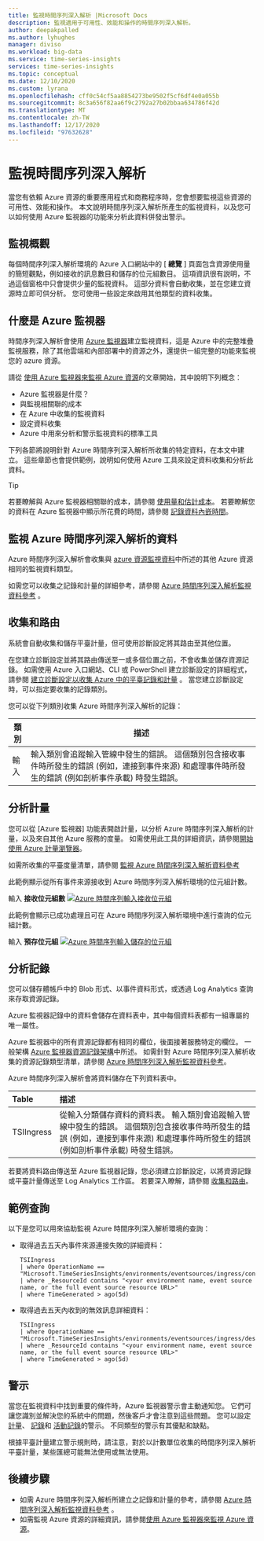 ```yaml
---
title: 監視時間序列深入解析 |Microsoft Docs
description: 監視適用于可用性、效能和操作的時間序列深入解析。
author: deepakpalled
ms.author: lyhughes
manager: diviso
ms.workload: big-data
ms.service: time-series-insights
services: time-series-insights
ms.topic: conceptual
ms.date: 12/10/2020
ms.custom: lyrana
ms.openlocfilehash: cff0c54cf5aa8854273be9502f5cf6df4e0a055b
ms.sourcegitcommit: 8c3a656f82aa6f9c2792a27b02bbaa634786f42d
ms.translationtype: MT
ms.contentlocale: zh-TW
ms.lasthandoff: 12/17/2020
ms.locfileid: "97632628"
---
```

# <a name="monitoring-time-series-insights"></a>監視時間序列深入解析

當您有依賴 Azure 資源的重要應用程式和商務程序時，您會想要監視這些資源的可用性、效能和操作。 本文說明時間序列深入解析所產生的監視資料，以及您可以如何使用 Azure 監視器的功能來分析此資料併發出警示。

## <a name="monitor-overview"></a>監視概觀

每個時間序列深入解析環境的 Azure 入口網站中的 [ **總覽** ] 頁面包含資源使用量的簡短觀點，例如接收的訊息數目和儲存的位元組數目。 這項資訊很有説明，不過這個窗格中只會提供少量的監視資料。 這部分資料會自動收集，並在您建立資源時立即可供分析。 您可使用一些設定來啟用其他類型的資料收集。

## <a name="what-is-azure-monitor"></a>什麼是 Azure 監視器

時間序列深入解析會使用 [Azure 監視器](https://docs.microsoft.com/azure/azure-monitor/overview)建立監視資料，這是 Azure 中的完整堆疊監視服務，除了其他雲端和內部部署中的資源之外，還提供一組完整的功能來監視您的 azure 資源。

請從 [使用 Azure 監視器來監視 Azure 資源](https://docs.microsoft.com/azure/azure-monitor/insights/monitor-azure-resource)的文章開始，其中說明下列概念：

- Azure 監視器是什麼？
- 與監視相關聯的成本
- 在 Azure 中收集的監視資料
- 設定資料收集
- Azure 中用來分析和警示監視資料的標準工具

下列各節將說明針對 Azure 時間序列深入解析所收集的特定資料，在本文中建立。 這些章節也會提供範例，說明如何使用 Azure 工具來設定資料收集和分析此資料。

> [!TIP]
> 若要瞭解與 Azure 監視器相關聯的成本，請參閱 [使用量和估計成本](../azure-monitor/platform/usage-estimated-costs.md)。 若要瞭解您的資料在 Azure 監視器中顯示所花費的時間，請參閱 [記錄資料內嵌時間](../azure-monitor/platform/data-ingestion-time.md)。

## <a name="monitoring-data-from-azure-time-series-insights"></a>監視 Azure 時間序列深入解析的資料

Azure 時間序列深入解析會收集與 [azure 資源監視資料](../azure-monitor/insights/monitor-azure-resource.md#monitoring-data)中所述的其他 Azure 資源相同的監視資料類型。 

如需您可以收集之記錄和計量的詳細參考，請參閱 [Azure 時間序列深入解析監視資料參考](how-to-monitor-tsi-reference.md) 。

## <a name="collection-and-routing"></a>收集和路由

系統會自動收集和儲存平臺計量，但可使用診斷設定將其路由至其他位置。

在您建立診斷設定並將其路由傳送至一或多個位置之前，不會收集並儲存資源記錄。
如需使用 Azure 入口網站、CLI 或 PowerShell 建立診斷設定的詳細程式，請參閱 [建立診斷設定以收集 Azure 中的平臺記錄和計量](../azure-monitor/platform/diagnostic-settings.md) 。 當您建立診斷設定時，可以指定要收集的記錄類別。

您可以從下列類別收集 Azure 時間序列深入解析的記錄：

   | 類別 | 描述 |
   |---|---|
   | 輸入  | 輸入類別會追蹤輸入管線中發生的錯誤。 這個類別包含接收事件時所發生的錯誤 (例如，連接到事件來源) 和處理事件時所發生的錯誤 (例如剖析事件承載) 時發生錯誤。 |

## <a name="analyzing-metrics"></a>分析計量

您可以從 [Azure 監視器] 功能表開啟計量，以分析 Azure 時間序列深入解析的計量，以及來自其他 Azure 服務的度量。 如需使用此工具的詳細資訊，請參閱[開始使用 Azure 計量瀏覽器](https://docs.microsoft.com/azure/azure-monitor/platform/metrics-getting-started)。

如需所收集的平臺度量清單，請參閱 [監視 Azure 時間序列深入解析資料參考](how-to-monitor-tsi-reference.md#metrics)

此範例顯示從所有事件來源接收到 Azure 時間序列深入解析環境的位元組計數。

輸入 **接收位元組數** [ ![ Azure 時間序列輸入接收位元組](media/how-to-monitor-tsi/ingress-received-bytes.png)](media/how-to-monitor-tsi/ingress-received-bytes.png#lightbox)

此範例會顯示已成功處理且可在 Azure 時間序列深入解析環境中進行查詢的位元組計數。

輸入 **預存位元組** [ ![ Azure 時間序列輸入儲存的位元組](media/how-to-monitor-tsi/ingress-stored-bytes.png)](media/how-to-monitor-tsi/ingress-stored-bytes.png#lightbox)

## <a name="analyzing-logs"></a>分析記錄
您可以儲存體帳戶中的 Blob 形式、以事件資料形式，或透過 Log Analytics 查詢來存取資源記錄。

Azure 監視器記錄中的資料會儲存在資料表中，其中每個資料表都有一組專屬的唯一屬性。

Azure 監視器中的所有資源記錄都有相同的欄位，後面接著服務特定的欄位。 一般架構 [Azure 監視器資源記錄架構](../azure-monitor/platform/resource-logs-schema.md#top-level-common-schema)中所述。 如需針對 Azure 時間序列深入解析收集的資源記錄類型清單，請參閱 [Azure 時間序列深入解析監視資料參考](how-to-monitor-tsi-reference.md#resource-logs)。

Azure 時間序列深入解析會將資料儲存在下列資料表中。

| Table | 描述 |
|:---|:---|
| TSIIngress | 從輸入分類儲存資料的資料表。 輸入類別會追蹤輸入管線中發生的錯誤。 這個類別包含接收事件時所發生的錯誤 (例如，連接到事件來源) 和處理事件時所發生的錯誤 (例如剖析事件承載) 時發生錯誤。

若要將資料路由傳送至 Azure 監視器記錄，您必須建立診斷設定，以將資源記錄或平臺計量傳送至 Log Analytics 工作區。 若要深入瞭解，請參閱 [收集和路由](https://docs.microsoft.com/azure/iot-hub/monitor-iot-hub#collection-and-routing)。

## <a name="sample-queries"></a>範例查詢

以下是您可以用來協助監視 Azure 時間序列深入解析環境的查詢：

+ 取得過去五天內事件來源連接失敗的詳細資料：

    ```Kusto
   TSIIngress
   | where OperationName == "Microsoft.TimeSeriesInsights/environments/eventsources/ingress/connect"
   | where _ResourceId contains "<your environment name, event source name, or the full event source resource URL>"
   | where TimeGenerated > ago(5d)

    ```
+ 取得過去五天內收到的無效訊息詳細資料：

    ```Kusto
   TSIIngress
   | where OperationName == "Microsoft.TimeSeriesInsights/environments/eventsources/ingress/deserialize"
   | where _ResourceId contains "<your environment name, event source name, or the full event source resource URL>"
   | where TimeGenerated > ago(5d)

    ```

## <a name="alerts"></a>警示

當您在監視資料中找到重要的條件時，Azure 監視器警示會主動通知您。 它們可讓您識別並解決您的系統中的問題，然後客戶才會注意到這些問題。 您可以設定 [計量](https://docs.microsoft.com/azure/azure-monitor/platform/alerts-metric-overview)、 [記錄](https://docs.microsoft.com/azure/azure-monitor/platform/alerts-unified-log)和 [活動記錄](https://docs.microsoft.com/azure/azure-monitor/platform/activity-log-alerts)的警示。 不同類型的警示有其優點和缺點。

根據平臺計量建立警示規則時，請注意，對於以計數單位收集的時間序列深入解析平臺計量，某些匯總可能無法使用或無法使用。

## <a name="next-steps"></a>後續步驟

* 如需 Azure 時間序列深入解析所建立之記錄和計量的參考，請參閱 [Azure 時間序列深入解析監視資料參考](how-to-monitor-tsi-reference.md) 。
* 如需監視 Azure 資源的詳細資訊，請參閱[使用 Azure 監視器來監視 Azure 資源](../azure-monitor/insights/monitor-azure-resource.md)。
